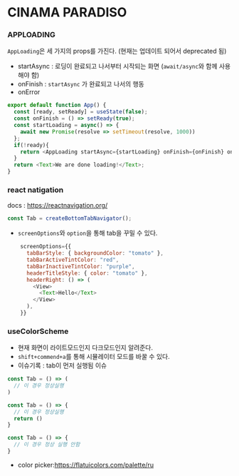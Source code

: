 # CINAMA PARADISO

### APPLOADING
`AppLoading`은 세 가지의 props를 가진다. (현재는 업데이트 되어서 deprecated 됨)
- startAsync : 로딩이 완료되고 나서부터 시작되는 화면 (`await/async`와 함께 사용해야 함)
- onFinish : `startAsync` 가 완료되고 나서의 행동
- onError

```javascript
export default function App() {
  const [ready, setReady] = useState(false);
  const onFinish = () => setReady(true);
  const startLoading = async() => {
    await new Promise(resolve => setTimeout(resolve, 1000))
  };
  if(!ready){
    return <AppLoading startAsync={startLoading} onFinish={onFinish} onError={console.error}/>;
  }
  return <Text>We are done loading!</Text>;
}

```

### react natigation
docs : https://reactnavigation.org/

```javascript
const Tab = createBottomTabNavigator();
```

- `screenOptions`와 `option`을 통해 tab을 꾸밀 수 있다.

```javascript
    screenOptions={{
      tabBarStyle: { backgroundColor: "tomato" },
      tabBarActiveTintColor: "red",
      tabBarInactiveTintColor: "purple",
      headerTitleStyle: { color: "tomato" },
      headerRight: () => (
        <View>
          <Text>Hello</Text>
        </View>
      ),
    }}
```

### useColorScheme
- 현재 화면이 라이트모드인지 다크모드인지 알려준다.
- `shift+commend+a`를 통해 시뮬레이터 모드를 바꿀 수 있다.
- 이슈기록 : tab이 먼저 실행됨 이슈
```javascript
const Tab = () => (
  // 이 경우 정상실행
)

const Tab = () => {
  // 이 경우 정상실행
  return ()
}

const Tab = () => {
  // 이 경우 정상 실행 안함
}

```

- color picker:https://flatuicolors.com/palette/ru